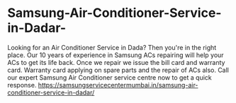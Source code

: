 # Samsung-Air-Conditioner-Service-in-Dadar-
Looking for an Air Conditioner Service in Dada? Then you're in the right place. Our 10 years of experience in Samsung ACs repairing will help your ACs to get its life back. Once we repair we issue the bill card and warranty card. Warranty card applying on spare parts and the repair of ACs also. Call our expert Samsung  Air Conditioner service centre now to get a quick response.  https://samsungservicecentermumbai.in/samsung-air-conditioner-service-in-dadar/
